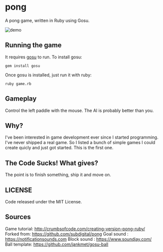 # pong

A pong game, written in Ruby using Gosu.

![demo](https://raw.githubusercontent.com/subdigital/pong/master/pong.gif)

## Running the game

It requires [gosu](https://www.libgosu.org) to run. To install gosu:

```
gem install gosu
```

Once gosu is installed, just run it with ruby:

```
ruby game.rb
```

## Gameplay

Control the left paddle with the mouse. The AI is probably better than you.

## Why?

I've been interested in game development ever since I started programming. I've never shipped a real game. So I listed a bunch of simple games I could create quicly and just got started.
This is the first one.

## The Code Sucks! What gives?

The point is to finish something, ship it and move on.

## LICENSE

Code released under the MIT License.

## Sources

Game tutorial: http://crumbsofcode.com/creating-version-pong-ruby/
Forked from: https://github.com/subdigital/pong
Goal sound : https://notificationsounds.com
Block sound : https://www.soundjay.com/
Ball template: https://github.com/jankmet/gosu-ball

